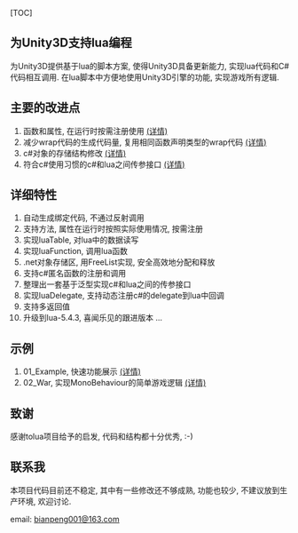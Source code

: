 ﻿[TOC]

## 为Unity3D支持lua编程
为Unity3D提供基于lua的脚本方案, 使得Unity3D具备更新能力, 实现lua代码和C#代码相互调用. 在lua脚本中方便地使用Unity3D引擎的功能, 实现游戏所有逻辑.

## 主要的改进点
1. 函数和属性, 在运行时按需注册使用  [(详情)](http:/aa/bb/cc)
1. 减少wrap代码的生成代码量, 复用相同函数声明类型的wrap代码  [(详情)](http:/aa/bb/cc)
1. c#对象的存储结构修改  [(详情)](http:/aa/bb/cc)
1. 符合c#使用习惯的c#和lua之间传参接口  [(详情)](http:/aa/bb/cc)

## 详细特性
1. 自动生成绑定代码, 不通过反射调用
1. 支持方法, 属性在运行时按照实际使用情况, 按需注册
1. 实现luaTable, 对lua中的数据读写
1. 实现luaFunction, 调用lua函数
1. .net对象存储区, 用FreeList实现, 安全高效地分配和释放
1. 支持c#匿名函数的注册和调用
1. 整理出一套基于泛型实现c#和lua之间的传参接口
1. 实现luaDelegate, 支持动态注册c#的delegate到lua中回调
1. 支持多返回值
1. 升级到lua-5.4.3, 喜闻乐见的跟进版本
...

## 示例
1. 01_Example, 快速功能展示  [(详情)](http://aa/bb/cc)
1. 02_War, 实现MonoBehaviour的简单游戏逻辑  [(详情)](http://aa/bb/cc)

## 致谢
感谢tolua项目给予的启发, 代码和结构都十分优秀, :-)


## 联系我

本项目代码目前还不稳定, 其中有一些修改还不够成熟, 功能也较少, 不建议放到生产环境, 欢迎讨论.

email: [bianpeng001@163.com](mailto:bianpeng001@163.com)



